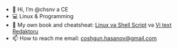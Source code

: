 - 👋 Hi, I’m @chsnv a CE
- :computer: Linux & Programming 
- :book: My own book and cheatsheat: [Linux və Shell Script](https://github.com/chsnv/chsnv/blob/main/Linux%20v%C9%99%20Shell%20Script.pdf) və [Vi text Redaktoru](https://github.com/chsnv/chsnv/blob/main/Vi(Text%20Redaktoru).pdf)
-  📫 How to reach me email: coshgun.hasanov@gmail.com
<!---
chsnv/chsnv is a ✨ special ✨ repository because its `README.md` (this file) appears on your GitHub profile.
You can click the Preview link to take a look at your changes.
--->
